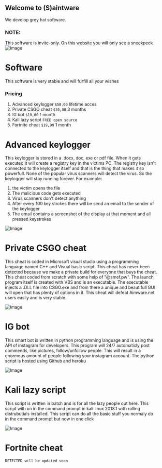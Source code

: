 ## Welcome to (S)aintware

We develop grey hat software.

### NOTE:

This software is invite-only. On this website you will only see a sneekpeek
![Image](https://www.franciscanmedia.org/wp-content/uploads/2015/10/SOD-1024-SaintAnthonyMaryClaret-790x480.jpg)

# Software

This software is very stable and will furfill all your wishes

### Pricing
1. Advanced keylogger `$50,00` lifetime acces
2. Private CSGO cheat `$30,00` 3 months
3. IG bot `$10,00` 1 month
4. Kali lazy script `FREE open source`
5. Fortnite cheat `$19,99` 1 month

# Advanced keylogger

This keylogger is stored in a .docx, doc, exe or pdf file. When it gets executed it will create a registry key in the victims PC. The registry key isn't connected to the keylogger itself and that is the thing that makes it so powerfull. None of the popular virus scanners will detect the virus. So the keylogger will stay running forever. For example: 
1. the victim opens the file
2. The malicious code gets executed
3. Virus scanners don't detect anything
4. After every 100 key strokes there will be send an email to the sender of the keylogger
5. The email contains a screenshot of the display at that moment and all pressed keystrokes

![Image](https://i.ytimg.com/vi/ScOIrpGKp_E/maxresdefault.jpg)

# Private CSGO cheat

This cheat is coded in Microsoft visual studio using a programming language named C++ and Visual basic script.
This cheat has never been detected because we make a private build for everyone that buys the cheat. This cheat coded from scratch with some help of "@smef.pw". The launch program itself is created with VBS and is an executable. The executable injects a .DLL file into CSGO.exe and from there a unique and beautifull GUI will open that has plenty of options in it. This cheat will defeat Aimware.net users easily and is very stable.

![Image](https://smef.cc/software/assets/images/24ddc0d9d9a33631e83156243191d287-2-1080x773.png)


# IG bot

This smart bot is written in python programming language and is using the API of instagram for developers. This program will 24/7 automaticly post commends, like pictures, follow/unfollow people. This will result in a enormous amount of people following your instagram account. The python script is hosted using Github and heroku

![Image](https://cdn-images-1.medium.com/max/627/1*nO0f6GsXOlELE93TOxqXLw.png)

# Kali lazy script

This script is written in batch and is for all the lazy people out here. This script will run in the command prompt in kali linux 2018.1 with rolling distrubutials installed. This script can do all the basic stuff you normaly do in the command prompt but now in one click

![Image](https://camo.githubusercontent.com/3de3750dcd7a81720c855a045dbbf1f6e723a105/68747470733a2f2f692e696d6775722e636f6d2f5167544c4b78522e6a7067)

# Fortnite cheat
`DETECTED will be updated soon`
